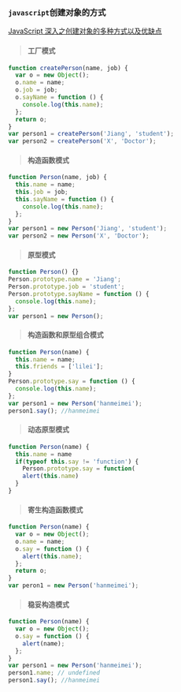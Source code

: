 <!-- 2020-10-23 -->

### `javascript`创建对象的方式

[JavaScript 深入之创建对象的多种方式以及优缺点](https://github.com/mqyqingfeng/Blog/issues/15)

> <h4>工厂模式</h4>

```js
function createPerson(name, job) {
  var o = new Object();
  o.name = name;
  o.job = job;
  o.sayName = function () {
    console.log(this.name);
  };
  return o;
}
var person1 = createPerson('Jiang', 'student');
var person2 = createPerson('X', 'Doctor');
```

> <h4>构造函数模式</h4>

```js
function Person(name, job) {
  this.name = name;
  this.job = job;
  this.sayName = function () {
    console.log(this.name);
  };
}
var person1 = new Person('Jiang', 'student');
var person2 = new Person('X', 'Doctor');
```

> <h4>原型模式</h4>

```js
function Person() {}
Person.prototype.name = 'Jiang';
Person.prototype.job = 'student';
Person.prototype.sayName = function () {
  console.log(this.name);
};
var person1 = new Person();
```

> <h4>构造函数和原型组合模式</h4>

```js
function Person(name) {
  this.name = name;
  this.friends = ['lilei'];
}
Person.prototype.say = function () {
  console.log(this.name);
};
var person1 = new Person('hanmeimei');
person1.say(); //hanmeimei
```

> <h4>动态原型模式</h4>

```js
function Person(name) {
  this.name = name
  if(typeof this.say != 'function') {
    Person.prototype.say = function(
    alert(this.name)
  }
}
```

> <h4>寄生构造函数模式</h4>

```js
function Person(name) {
  var o = new Object();
  o.name = name;
  o.say = function () {
    alert(this.name);
  };
  return o;
}
var peron1 = new Person('hanmeimei');
```

> <h4>稳妥构造模式</h4>

```js
function Person(name) {
  var o = new Object();
  o.say = function () {
    alert(name);
  };
}
var person1 = new Person('hanmeimei');
person1.name; // undefined
person1.say(); //hanmeimei
```
